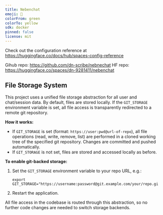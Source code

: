 ```yaml
---
title: Nebenchat
emoji: 🐠
colorFrom: green
colorTo: yellow
sdk: docker
pinned: false
license: mit
---
```


Check out the configuration reference at https://huggingface.co/docs/hub/spaces-config-reference

Gihub repo: https://github.com/dn-scribe/nebnechat
HF repo: https://huggingface.co/spaces/dn-9281411/nebenchat

## File Storage System

This project uses a unified file storage abstraction for all user and chat/session data. By default, files are stored locally. If the `GIT_STORAGE` environment variable is set, all file access is transparently redirected to a remote git repository.

**How it works:**
- If `GIT_STORAGE` is set (format: `https://user:pwd@url-of-repo`), all file operations (read, write, remove, list) are performed in a cloned working tree of the specified git repository. Changes are committed and pushed automatically.
- If `GIT_STORAGE` is not set, files are stored and accessed locally as before.

**To enable git-backed storage:**
1. Set the `GIT_STORAGE` environment variable to your repo URL, e.g.:
   ```
   export GIT_STORAGE="https://username:password@git.example.com/your/repo.git"
   ```
2. Restart the application.

All file access in the codebase is routed through this abstraction, so no further code changes are needed to switch storage backends.

